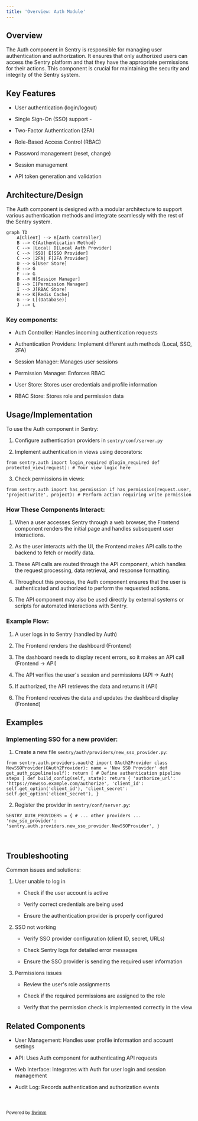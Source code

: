 ```yaml
---
title: 'Overview: Auth Module'
---
```

## Overview

The Auth component in Sentry is responsible for managing user authentication and authorization. It ensures that only authorized users can access the Sentry platform and that they have the appropriate permissions for their actions. This component is crucial for maintaining the security and integrity of the Sentry system.

## Key Features

- User authentication (login/logout)

- Single Sign-On (SSO) support -&nbsp;

- Two-Factor Authentication (2FA)

- Role-Based Access Control (RBAC)

- Password management (reset, change)

- Session management

- API token generation and validation

## Architecture/Design

The Auth component is designed with a modular architecture to support various authentication methods and integrate seamlessly with the rest of the Sentry system.

```mermaid
graph TD
    A[Client] --> B[Auth Controller]
    B --> C{Authentication Method}
    C --> |Local| D[Local Auth Provider]
    C --> |SSO| E[SSO Provider]
    C --> |2FA| F[2FA Provider]
    D --> G[User Store]
    E --> G
    F --> G
    B --> H[Session Manager]
    B --> I[Permission Manager]
    I --> J[RBAC Store]
    H --> K[Redis Cache]
    G --> L[(Database)]
    J --> L
```

### Key components:

- Auth Controller: Handles incoming authentication requests

- Authentication Providers: Implement different auth methods (Local, SSO, 2FA)

- Session Manager: Manages user sessions

- Permission Manager: Enforces RBAC

- User Store: Stores user credentials and profile information

- RBAC Store: Stores role and permission data

## Usage/Implementation

To use the Auth component in Sentry:

1. Configure authentication providers in `sentry/conf/server.py`

2. Implement authentication in views using decorators:

```
from sentry.auth import login_required @login_required def protected_view(request): # Your view logic here
```

3. Check permissions in views:

```
from sentry.auth import has_permission if has_permission(request.user, 'project:write', project): # Perform action requiring write permission
```

### How These Components Interact:

1. When a user accesses Sentry through a web browser, the Frontend component renders the initial page and handles subsequent user interactions.

2. As the user interacts with the UI, the Frontend makes API calls to the backend to fetch or modify data.

3. These API calls are routed through the API component, which handles the request processing, data retrieval, and response formatting.

4. Throughout this process, the Auth component ensures that the user is authenticated and authorized to perform the requested actions.

5. The API component may also be used directly by external systems or scripts for automated interactions with Sentry.

### Example Flow:

1. A user logs in to Sentry (handled by Auth)

2. The Frontend renders the dashboard (Frontend)

3. The dashboard needs to display recent errors, so it makes an API call (Frontend -> API)

4. The API verifies the user's session and permissions (API -> Auth)

5. If authorized, the API retrieves the data and returns it (API)

6. The Frontend receives the data and updates the dashboard display (Frontend)

## Examples

### Implementing SSO for a new provider:

1. Create a new file `sentry/auth/providers/new_sso_provider.py`:

```
from sentry.auth.providers.oauth2 import OAuth2Provider class NewSSOProvider(OAuth2Provider): name = 'New SSO Provider' def get_auth_pipeline(self): return [ # Define authentication pipeline steps ] def build_config(self, state): return { 'authorize_url': 'https://newsso.example.com/authorize', 'client_id': self.get_option('client_id'), 'client_secret': self.get_option('client_secret'), }
```

2. Register the provider in `sentry/conf/server.py`:

```
SENTRY_AUTH_PROVIDERS = { # ... other providers ... 'new_sso_provider': 'sentry.auth.providers.new_sso_provider.NewSSOProvider', }
```

&nbsp;

## Troubleshooting

Common issues and solutions:

1. User unable to log in

   - Check if the user account is active

   - Verify correct credentials are being used

   - Ensure the authentication provider is properly configured

2. SSO not working

   - Verify SSO provider configuration (client ID, secret, URLs)

   - Check Sentry logs for detailed error messages

   - Ensure the SSO provider is sending the required user information

3. Permissions issues

   - Review the user's role assignments

   - Check if the required permissions are assigned to the role

   - Verify that the permission check is implemented correctly in the view

## Related Components

- User Management: Handles user profile information and account settings

- API: Uses Auth component for authenticating API requests

- Web Interface: Integrates with Auth for user login and session management

- Audit Log: Records authentication and authorization events

###

&nbsp;

<SwmMeta version="3.0.0" repo-id="Z2l0aHViJTNBJTNBc2VudHJ5LWNsYXVkZSUzQSUzQXNodWp1dXU=" repo-name="sentry-claude"><sup>Powered by [Swimm](https://app.swimm.io/)</sup></SwmMeta>
